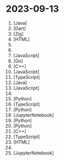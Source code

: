 # 2023-09-13

1. [](https://github.comundefined "《Hello 算法》：动画图解、一键运行的数据结构与算法教程，支持 Java, C++, Python, Go, JS, TS, C#, Swift, Rust, Dart, Zig 等语言。") [Java]
2. [](https://github.comundefined "AIdea 是一款支持 GPT 以及国产大语言模型通义千问、文心一言等，支持 Stable Diffusion 文生图、图生图、 SDXL1.0、超分辨率、图片上色的全能型 APP。") [Dart]
3. [](https://github.comundefined "Incredibly fast JavaScript runtime, bundler, test runner, and package manager – all in one") [Zig]
4. [](https://github.comundefined "At LinkedIn, we are using this curriculum for onboarding our entry-level talents into the SRE role.") [HTML]
5. [](https://github.comundefined "Explanation to key concepts in ML") 
6. [](https://github.comundefined "List of Computer Science courses with video lectures.") 
7. [](https://github.comundefined "24 Lessons, 12 Weeks, Get Started as a Web Developer") [JavaScript]
8. [](https://github.comundefined "AIdea 是一款支持 GPT 以及国产大语言模型通义千问、文心一言等，支持 Stable Diffusion 文生图、图生图、 SDXL1.0、超分辨率、图片上色的全能型 APP。") [Go]
9. [](https://github.comundefined "A fully lock-free game engine written in C++20") [C++]
10. [](https://github.comundefined "🛁 Clean Code concepts adapted for JavaScript") [JavaScript]
11. [](https://github.comundefined "The open-source visual AI programming environment and TypeScript library") [TypeScript]
12. [](https://github.comundefined "李跳跳自定义规则") [Java]
13. [](https://github.comundefined "📝 Algorithms and data structures implemented in JavaScript with explanations and links to further readings") [JavaScript]
14. [](https://github.comundefined "The Mojo Programming Language") 
15. [](https://github.comundefined "Build high-quality LLM apps - from prototyping, testing to production deployment and monitoring.") [Python]
16. [](https://github.comundefined "Ultrafast web framework for the Edges") [TypeScript]
17. [](https://github.comundefined "A Django content management system focused on flexibility and user experience") [Python]
18. [](https://github.comundefined "The image prompt adapter is designed to enable a pretrained text-to-image diffusion model to generate images with image prompt.") [JupyterNotebook]
19. [](https://github.comundefined "リアルタイムボイスチェンジャー Realtime Voice Changer") [Python]
20. [](https://github.comundefined "Official implementation of AnimateDiff.") [Python]
21. [](https://github.comundefined "Simple, secure & standards compliant web server for the most demanding of applications") [C++]
22. [](https://github.comundefined "基于 ChatGPT API 的划词翻译浏览器插件和跨平台桌面端应用 - Browser extension and cross-platform desktop application for translation based on ChatGPT API.") [TypeScript]
23. [](https://github.comundefined "Documentation that simply works") [HTML]
24. [](https://github.comundefined "🎓 Path to a free self-taught education in Computer Science!") 
25. [](https://github.comundefined "The code from the Machine Learning Bookcamp book and a free course based on the book") [JupyterNotebook]
